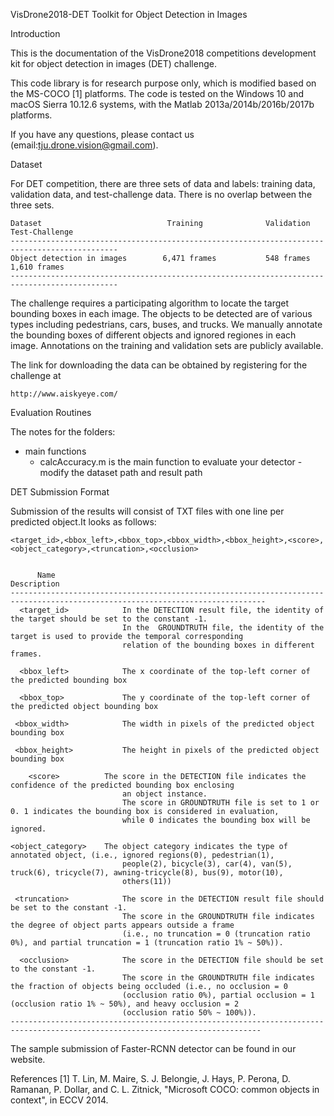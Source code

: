 VisDrone2018-DET Toolkit for Object Detection in Images

Introduction

This is the documentation of the VisDrone2018 competitions development kit for object detection in images (DET) challenge.

This code library is for research purpose only, which is modified based on the MS-COCO [1] platforms. 
The code is tested on the Windows 10 and macOS Sierra 10.12.6 systems, with the Matlab 2013a/2014b/2016b/2017b platforms.

If you have any questions, please contact us (email:tju.drone.vision@gmail.com).


Dataset

For DET competition, there are three sets of data and labels: training data, validation data, 
and test-challenge data. There is no overlap between the three sets. 


    Dataset                            Training              Validation            Test-Challenge
    ----------------------------------------------------------------------------------------------
    Object detection in images        6,471 frames           548 frames             1,610 frames
    ----------------------------------------------------------------------------------------------
    
The challenge requires a participating algorithm to locate the target bounding boxes in each image. The objects to be detected are of various types including pedestrians, cars, buses, and trucks. We manually annotate the bounding boxes of different objects and ignored regiones in each image. Annotations on the training and validation sets are publicly available.

The link for downloading the data can be obtained by registering for the challenge at

    http://www.aiskyeye.com/
 

Evaluation Routines

The notes for the folders:
* main functions
	* calcAccuracy.m is the main function to evaluate your detector
        -modify the dataset path and result path    
    

DET Submission Format

Submission of the results will consist of TXT files with one line per predicted object.It looks as follows:

    <target_id>,<bbox_left>,<bbox_top>,<bbox_width>,<bbox_height>,<score>,<object_category>,<truncation>,<occlusion>


          Name                                                  Description
    -------------------------------------------------------------------------------------------------------------------------------
      <target_id>	         In the DETECTION result file, the identity of the target should be set to the constant -1. 
                             In the  GROUNDTRUTH file, the identity of the target is used to provide the temporal corresponding 
                             relation of the bounding boxes in different frames.
                              
      <bbox_left>	         The x coordinate of the top-left corner of the predicted bounding box
      
      <bbox_top>	         The y coordinate of the top-left corner of the predicted object bounding box
      
     <bbox_width>	         The width in pixels of the predicted object bounding box
     
     <bbox_height>	         The height in pixels of the predicted object bounding box
     
        <score>	         The score in the DETECTION file indicates the confidence of the predicted bounding box enclosing 
                             an object instance.
                             The score in GROUNDTRUTH file is set to 1 or 0. 1 indicates the bounding box is considered in evaluation, 
                             while 0 indicates the bounding box will be ignored.
                              
    <object_category>	 The object category indicates the type of annotated object, (i.e., ignored regions(0), pedestrian(1), 
                             people(2), bicycle(3), car(4), van(5), truck(6), tricycle(7), awning-tricycle(8), bus(9), motor(10), 
                             others(11))
                              
     <truncation>	         The score in the DETECTION result file should be set to the constant -1.
                             The score in the GROUNDTRUTH file indicates the degree of object parts appears outside a frame 
                             (i.e., no truncation = 0 (truncation ratio 0%), and partial truncation = 1 (truncation ratio 1% ~ 50%)).
                              
      <occlusion>	         The score in the DETECTION file should be set to the constant -1.
                             The score in the GROUNDTRUTH file indicates the fraction of objects being occluded (i.e., no occlusion = 0 
                             (occlusion ratio 0%), partial occlusion = 1 (occlusion ratio 1% ~ 50%), and heavy occlusion = 2 
                             (occlusion ratio 50% ~ 100%)).
    ------------------------------------------------------------------------------------------------------------------------------

The sample submission of Faster-RCNN detector can be found in our website.

References
[1] T. Lin, M. Maire, S. J. Belongie, J. Hays, P. Perona, D. Ramanan, P. Dollar, and C. L. Zitnick, "Microsoft COCO: common objects in context", in ECCV 2014.
